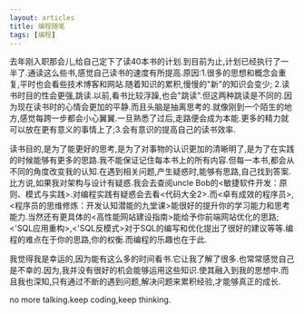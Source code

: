 ```yaml
---
layout: articles
title: 编程随笔
tags: [编程]
---
```

去年刚入职那会儿,给自己定下了读40本书的计划.到目前为止,计划已经执行了一半了.通读这么些书,感觉自己读书的速度有所提高.原因:1.很多的思想和概念会重复,平时也会看些技术博客和网站.随着知识的累积,慢慢的"新"的知识会变少;
2.读书时目的性会更强,跳读.以前,看书比较浮躁,也会"跳读".但这两种跳读是不同的.因为现在读书时的心情会更加的平静.而且头脑是抽离思考的.就像刚到一个陌生的地方,感觉每跨一步都会小心翼翼.一旦熟悉了过后,走路便会成为本能.更多的精力就可以放在更有意义的事情上了;3.会有意识的提高自己的读书效率.
<!--more-->
读书目的,是为了能更好的思考,是为了对事物的认识更加的清晰明了,是为了在实践的时候能够有更多的思路.我不能保证记住每本书上的所有内容.但每一本书,都会从不同的角度改变我的认知.在遇到相关问题,产生疑惑时,能够有思路,自己找到答案.比方说,如果我对架构与设计有疑惑.我会去查阅uncle Bob的<敏捷软件开发：原则、模式与实践>.对编程实践有疑惑会去看<代码大全2>.而<卓有成效的程序员>,<程序员的思维修炼：开发认知潜能的九堂课>能很好的提升你的学习能力和思考能力.当然还有更具体的<高性能网站建设指南>能给予你前端网站优化的思路;<'SQL应用重构>,<'SQL反模式>对于SQL的编写和优化提出了很好的建议等等.编程的难点在于你的思路,你的权衡.而编程的乐趣也在于此.

我觉得我是幸运的,因为能有这么多的时间看书.它让我了解了很多.也常常感觉自己是不幸的.因为,我并没有很好的机会能够运用这些知识.使其融入到我的思想中.而且我也深知,只有通过不断的遇到问题,解决问题来累积经验,才能够真正的成长.

no more talking.keep coding,keep thinking.